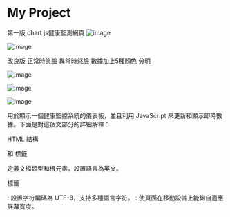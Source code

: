 ﻿# My Project
第一版
 chart js健康監測網頁
![image](https://github.com/user-attachments/assets/8fa0829c-f514-439d-a5b8-6bbc73049234)

![image](https://github.com/user-attachments/assets/5c347ad9-8772-4cae-99d5-98dde714ba9d)

改良版 正常時笑臉 異常時怒臉
數據加上5種顏色 分明


![image](https://github.com/user-attachments/assets/ca38f258-9e0d-40ed-8877-ea7ff33ef332)


![image](https://github.com/user-attachments/assets/31bb1304-a767-4b83-82dc-2d693181e46e)


![image](https://github.com/user-attachments/assets/0e2937ce-2bb8-459a-a3f5-d544bb5cc425)

用於顯示一個健康監控系統的儀表板，並且利用 JavaScript 來更新和顯示即時數據。下面是對這個文部分的詳細解釋：

HTML 結構
<!DOCTYPE html> 和 <html> 標籤

定義文檔類型和根元素，設置語言為英文。
<head> 標籤

<meta charset="UTF-8">: 設置字符編碼為 UTF-8，支持多種語言字符。
<meta name="viewport" content="width=device-width, initial-scale=1.0">: 使頁面在移動設備上能夠自適應屏幕寬度。
<title>: 設置頁面的標題，顯示在瀏覽器的標籤上。
<script src="https://cdn.jsdelivr.net/npm/chart.js"></script>: 引入 Chart.js 庫，這是一個用於繪製圖表的 JavaScript 庫。
<style>: 定義內部樣式表，用於設計和定制頁面元素的樣式。
<body> 標籤

.container: 使用 Bootstrap 的容器類來設置響應式布局。
.title-with-image: 標題和圖標的容器，包含健康監控的標題和狀態圖標。
.banner-image: 健康監控的橫幅圖像，設置了最大寬度和自適應高度。
.row 和 .col-md-4: 使用 Bootstrap 的網格系統來布局三個主要的監控部分（環境身體監控、心跳、BMI）。
<canvas id="myChart">: 用於顯示歷史數據的 Chart.js 圖表。
<table>: 顯示歷史紀錄的表格，包含時間、數值、狀態和備註欄位。
.bottom-gif: 用於顯示頁面底部的動態 GIF。
JavaScript 功能
updateStatusImage(data)

根據提供的數據更新狀態圖標。如果所有數據都顯示正常，則顯示一個綠色的笑臉；否則顯示紅色的憂傷臉。
updateChart(heart_rate, BMI, temperature, body_temperature, humidity)

更新圖表數據。每次調用此函數時，它會向圖表添加新的數據點並更新顯示。圖表最多顯示 10 個數據點，超過的部分將被刪除。
updateData()

從伺服器端獲取最新數據，並根據這些數據更新頁面上的各個元素。包括更新溫度、濕度、體溫、心跳、BMI 和狀態，並調用 updateChart 和 updateHistoricalData 函數來更新圖表和歷史數據。
updateHistoricalData(historicalData)

更新歷史數據表格。清空現有的表格內容，並將新的歷史數據添加到表格中。
const ctx = document.getElementById('myChart').getContext('2d');

獲取圖表的上下文，以便可以使用 Chart.js 來繪製圖表。
const myChart = new Chart(ctx, {...})

創建一個新的 Chart.js 圖表實例。設置圖表的類型為線圖，並配置數據集和顯示選項。
setInterval(updateData, 2000);

每 2 秒調用一次 updateData 函數，以便定期更新數據。
CSS 樣式
.title-with-image: 設置標題和圖標的對齊方式。
.banner-image: 設置橫幅圖像的寬度和高度。
.icon-img: 設置圖標的大小和左邊距。
.bottom-gif: 設置底部動態 GIF 的大小和對齊方式。
小結
這段 HTML 文件結合了靜態頁面結構和動態數據更新功能。它利用 Chart.js 繪製健康監控數據圖表，通過定時更新從伺服器獲取的數據來保持信息的即時性。頁面使用了 Bootstrap 的網格系統來進行布局設計，並用自定義的 CSS 來設計頁面元素的樣式。
